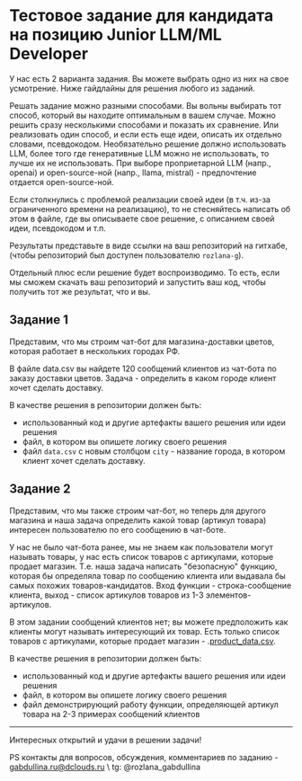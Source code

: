 # Тестовое задание для кандидата на позицию Junior LLM/ML Developer

У нас есть 2 варианта задания. Вы можете выбрать одно из них на свое усмотрение. Ниже гайдлайны для решения любого из заданий.

Решать задание можно разными способами. Вы вольны выбирать тот способ, который вы находите оптимальным в вашем случае.
Можно решить сразу несколькими способами и показать их сравнение. Или реализовать 
один способ, и если есть еще идеи, описать их отдельно словами, псевдокодом.
Необязательно решение должно использовать LLM,
более того где генеративные LLM можно не использовать, то лучше их не использовать. При выборе проприетарной LLM (напр., openai) 
и open-source-ной (напр., llama, mistral) - предпочтение отдается open-source-ной.  

Если столкнулись с проблемой реализации своей идеи (в т.ч. из-за ограниченного времени на реализацию), то не стесняйтесь написать об этом в файле,
где вы описываете свое решение, с описанием своей идеи, псевдокодом и т.п.

Результаты представьте в виде ссылки на ваш репозиторий на гитхабе, (чтобы репозиторий был доступен пользователю `rozlana-g`).

Отдельный плюс если решение будет воспроизводимо.
То есть, если мы сможем скачать ваш репозиторий и запустить ваш код, чтобы получить тот же результат, что и вы.


## Задание 1

Представим, что мы строим чат-бот для магазина-доставки цветов, которая работает в нескольких городах РФ.

В файле data.csv вы найдете 120 сообщений клиентов из чат-бота по заказу доставки цветов.
Задача - определить в каком городе клиент хочет сделать доставку.

В качестве решения в репозитории должен быть:
 - использованный код и другие артефакты вашего решения или идеи решения
 - файл, в котором вы опишете логику своего решения
 - файл `data.csv` с новым столбцом `city` - название города, в котором клиент хочет сделать доставку.


## Задание 2

Представим, что мы также строим чат-бот, но теперь для другого магазина и наша задача определить какой товар (артикул товара) интересен пользователю по его сообщению в чат-боте. 

У нас не было чат-бота ранее, мы не знаем как пользователи могут называть товары, у нас есть список товаров с артикулами, которые продает магазин. Т.е. наша задача написать "безопасную" функцию, которая бы определяла товар по сообщению клиента или выдавала бы самых похожих товаров-кандидатов. Вход функции - строка-сообщение клиента, выход - список артикулов товаров из 1-3 элементов-артикулов.

В этом задании сообщений клиентов нет; вы можете предположить как клиенты могут называть интересующий их товар. Есть только список товаров с артикулами, которые продает магазин - .[product_data.csv](product_data.csv).

В качестве решения в репозитории должен быть:
 - использованный код и другие артефакты вашего решения или идеи решения
 - файл, в котором вы опишете логику своего решения
 - файл демонстрирующий работу функции, определяющей артикул товара на 2-3 примерах сообщений клиентов
______

Интересных открытий и удачи в решении задачи!

PS контакты для вопросов, обсуждения, комментариев по заданию - gabdullina.ru@dclouds.ru \ tg: @rozlana_gabdullina